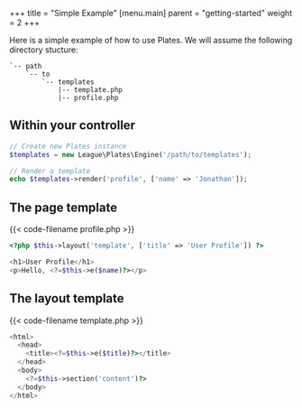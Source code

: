 +++
title = "Simple Example"
[menu.main]
parent = "getting-started"
weight = 2
+++

Here is a simple example of how to use Plates. We will assume the following directory stucture:

~~~
`-- path
    `-- to
        `-- templates
            |-- template.php
            |-- profile.php
~~~

## Within your controller

~~~ php
// Create new Plates instance
$templates = new League\Plates\Engine('/path/to/templates');

// Render a template
echo $templates->render('profile', ['name' => 'Jonathan']);
~~~

## The page template

{{< code-filename profile.php >}}
~~~ php
<?php $this->layout('template', ['title' => 'User Profile']) ?>

<h1>User Profile</h1>
<p>Hello, <?=$this->e($name)?></p>
~~~

## The layout template

{{< code-filename template.php >}}
~~~ php
<html>
  <head>
    <title><?=$this->e($title)?></title>
  </head>
  <body>
    <?=$this->section('content')?>
  </body>
</html>
~~~